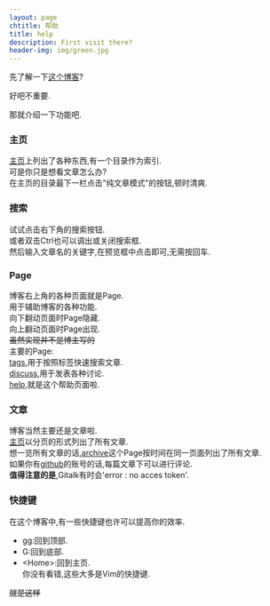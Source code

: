 ```yaml
---
layout: page
chtitle: 帮助
title: help
description: First visit there?
header-img: img/green.jpg
---
```


先了解一下[这个博客](/about)?  

好吧不重要.  

那就介绍一下功能吧.  
### 主页
[主页](/)上列出了各种东西,有一个目录作为索引.  
可是你只是想看文章怎么办?  
在主页的目录最下一栏点击"纯文章模式"的按钮,顿时清爽.  
### 搜索
试试点击右下角的搜索按钮.  
或者双击Ctrl也可以调出或关闭搜索框.  
然后输入文章名的关键字,在预览框中点击即可,无需按回车.  
### Page
博客右上角的各种页面就是Page.  
用于辅助博客的各种功能.  
向下翻动页面时Page隐藏.  
向上翻动页面时Page出现.  
~~虽然实现并不是博主写的~~  
主要的Page:  
[tags](/tags),用于按照标签快速搜索文章.  
[discuss](/discuss),用于发表各种讨论.  
[help](/help),就是这个帮助页面啦.  
### 文章
博客当然主要还是文章啦.  
[主页](/#blog_begin)以分页的形式列出了所有文章.  
想一览所有文章的话,[archive](/archive)这个Page按时间在同一页面列出了所有文章.  
如果你有[github](https://github.com/)的账号的话,每篇文章下可以进行评论.  
**值得注意的是**,Gitalk有时会'error : no acces token'.  
### 快捷键
在这个博客中,有一些快捷键也许可以提高你的效率.  
- gg:回到顶部.  
- G:回到底部.  
- \<Home\>:回到主页.  
你没有看错,这些大多是Vim的快捷键.  

~~就是这样~~  
